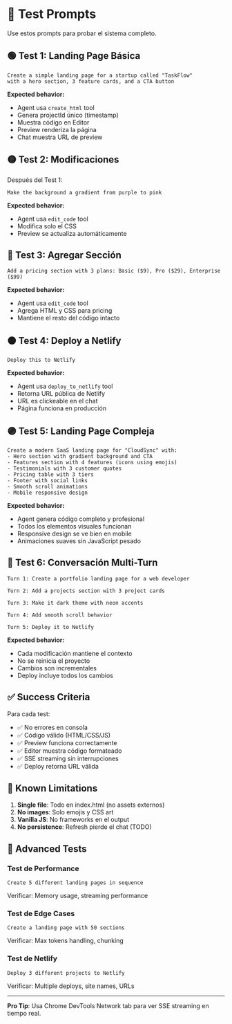 # 🧪 Test Prompts

Use estos prompts para probar el sistema completo.

## 🟢 Test 1: Landing Page Básica

```
Create a simple landing page for a startup called "TaskFlow"
with a hero section, 3 feature cards, and a CTA button
```

**Expected behavior:**
- Agent usa `create_html` tool
- Genera projectId único (timestamp)
- Muestra código en Editor
- Preview renderiza la página
- Chat muestra URL de preview

## 🟡 Test 2: Modificaciones

Después del Test 1:

```
Make the background a gradient from purple to pink
```

**Expected behavior:**
- Agent usa `edit_code` tool
- Modifica solo el CSS
- Preview se actualiza automáticamente

## 🔵 Test 3: Agregar Sección

```
Add a pricing section with 3 plans: Basic ($9), Pro ($29), Enterprise ($99)
```

**Expected behavior:**
- Agent usa `edit_code` tool
- Agrega HTML y CSS para pricing
- Mantiene el resto del código intacto

## 🟠 Test 4: Deploy a Netlify

```
Deploy this to Netlify
```

**Expected behavior:**
- Agent usa `deploy_to_netlify` tool
- Retorna URL pública de Netlify
- URL es clickeable en el chat
- Página funciona en producción

## 🟣 Test 5: Landing Page Compleja

```
Create a modern SaaS landing page for "CloudSync" with:
- Hero section with gradient background and CTA
- Features section with 4 features (icons using emojis)
- Testimonials with 3 customer quotes
- Pricing table with 3 tiers
- Footer with social links
- Smooth scroll animations
- Mobile responsive design
```

**Expected behavior:**
- Agent genera código completo y profesional
- Todos los elementos visuales funcionan
- Responsive design se ve bien en mobile
- Animaciones suaves sin JavaScript pesado

## 🔴 Test 6: Conversación Multi-Turn

```
Turn 1: Create a portfolio landing page for a web developer

Turn 2: Add a projects section with 3 project cards

Turn 3: Make it dark theme with neon accents

Turn 4: Add smooth scroll behavior

Turn 5: Deploy it to Netlify
```

**Expected behavior:**
- Cada modificación mantiene el contexto
- No se reinicia el proyecto
- Cambios son incrementales
- Deploy incluye todos los cambios

## ✅ Success Criteria

Para cada test:
- ✅ No errores en consola
- ✅ Código válido (HTML/CSS/JS)
- ✅ Preview funciona correctamente
- ✅ Editor muestra código formateado
- ✅ SSE streaming sin interrupciones
- ✅ Deploy retorna URL válida

## 🐛 Known Limitations

1. **Single file**: Todo en index.html (no assets externos)
2. **No images**: Solo emojis y CSS art
3. **Vanilla JS**: No frameworks en el output
4. **No persistence**: Refresh pierde el chat (TODO)

## 🚀 Advanced Tests

### Test de Performance

```
Create 5 different landing pages in sequence
```

Verificar: Memory usage, streaming performance

### Test de Edge Cases

```
Create a landing page with 50 sections
```

Verificar: Max tokens handling, chunking

### Test de Netlify

```
Deploy 3 different projects to Netlify
```

Verificar: Multiple deploys, site names, URLs

---

**Pro Tip**: Usa Chrome DevTools Network tab para ver SSE streaming en tiempo real.
